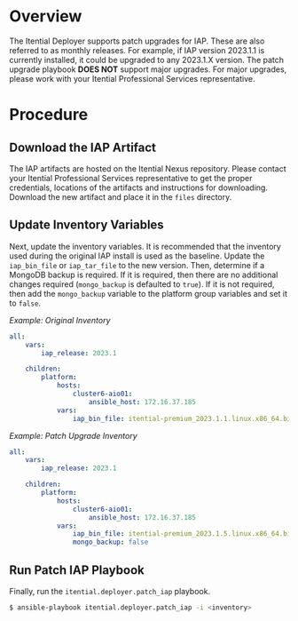 # Overview

The Itential Deployer supports patch upgrades for IAP.  These are also referred to as monthly releases.  For example, if IAP version 2023.1.1 is currently installed, it could be upgraded to any 2023.1.X version.  The patch upgrade playbook **DOES NOT** support major upgrades.  For major upgrades, please work with your Itential Professional Services representative.

# Procedure

## Download the IAP Artifact

The IAP artifacts are hosted on the Itential Nexus repository. Please contact your Itential Professional Services representative to get the proper credentials, locations of the artifacts and instructions for downloading.  Download the new artifact and place it in the `files` directory.

## Update Inventory Variables

Next, update the inventory variables.  It is recommended that the inventory used during the original IAP install is used as the baseline.  Update the `iap_bin_file` or `iap_tar_file` to the new version.  Then, determine if a MongoDB backup is required.  If it is required, then there are no additional changes required (`mongo_backup` is defaulted to `true`).  If it is not required, then add the `mongo_backup` variable to the platform group variables and set it to `false`.

_Example: Original Inventory_

```yaml
all:
    vars:
        iap_release: 2023.1

    children:
        platform:
            hosts:
                cluster6-aio01:
                    ansible_host: 172.16.37.185
            vars:
                iap_bin_file: itential-premium_2023.1.1.linux.x86_64.bin
```

_Example: Patch Upgrade Inventory_

```yaml
all:
    vars:
        iap_release: 2023.1

    children:
        platform:
            hosts:
                cluster6-aio01:
                    ansible_host: 172.16.37.185
            vars:
                iap_bin_file: itential-premium_2023.1.5.linux.x86_64.bin
                mongo_backup: false
```

## Run Patch IAP Playbook

Finally, run the `itential.deployer.patch_iap` playbook.

```bash
$ ansible-playbook itential.deployer.patch_iap -i <inventory>
```